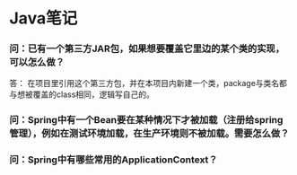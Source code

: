 # Java笔记

### 问：已有一个第三方JAR包，如果想要覆盖它里边的某个类的实现，可以怎么做？

答： 在项目里引用这个第三方包，并在本项目内新建一个类，package与类名都与想被覆盖的class相同，逻辑写自己的。

### 问：Spring中有一个Bean要在某种情况下才被加载（注册给spring管理），例如在测试环境加载，在生产环境则不被加载。需要怎么做？

### 问：Spring中有哪些常用的ApplicationContext？